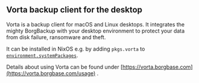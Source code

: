 ## Vorta backup client for the desktop

Vorta is a backup client for macOS and Linux desktops. It integrates the mighty BorgBackup with your desktop environment to protect your data from disk failure, ransomware and theft.

It can be installed in NixOS e.g. by adding `pkgs.vorta` to [`environment.systemPackages`](options.html#opt-environment.systemPackages).

Details about using Vorta can be found under [https://vorta.borgbase.com](https://vorta.borgbase.com/usage) .
